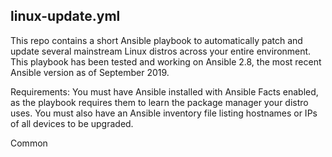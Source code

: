 ## linux-update.yml
This repo contains a short Ansible playbook to automatically patch and update several mainstream Linux distros across your entire environment. This playbook has been tested and working on Ansible 2.8, the most recent Ansible version as of September 2019.

Requirements: You must have Ansible installed with Ansible Facts enabled, as the playbook requires them to learn the package manager your distro uses. You must also have an Ansible inventory file listing hostnames or IPs of all devices to be upgraded. 

Common
